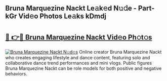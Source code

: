 ## Bruna Marquezine Nackt Le𝚊k𝚎d N𝚞𝚍e - Part-kGr Vid𝚎o Photos Le𝚊ks kDmdj

# <h2><a href="http://fb5oei.evod.top/?m=Bruna+Marquezine+Nackt">🔗 👉🔴 Bruna Marquezine Nackt Vid𝚎o Ph𝚘t𝚘s</a></h2>

[![Bruna Marquezine Nackt N𝚞d𝚎s](https://i.imgur.com/8V9OHl7.gif)](http://fb5oei.evod.top/?m=Bruna+Marquezine+Nackt)
Online creator Bruna Marquezine Nackt who creates engaging lifestyle and dance content, featuring solo and collaborative dance trend performances and mini vlogs. Public figures Bruna Marquezine Nackt can be role models for both positive and negative behaviors. 
